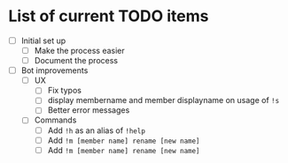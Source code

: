 # List of current TODO items

- [ ] Initial set up
    - [ ] Make the process easier
    - [ ] Document the process
- [ ] Bot improvements
    - [ ] UX
        - [ ] Fix typos
        - [ ] display membername and member displayname on usage of `!s`
        - [ ] Better error messages
    - [ ] Commands
        - [ ] Add `!h` as an alias of `!help`
        - [ ] Add `!m [member name] rename [new name]`
        - [ ] Add `!m [member name] rename [new name]`
